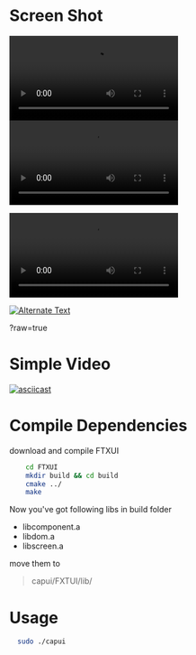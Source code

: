 # Screen Shot
![Vid](https://raw.githubusercontent.com/aspectos/NetworkTraffic/assets/.github/capui_video02.crop.mov)
![Video](https://raw.githubusercontent.com/aspectos/NetworkTraffic/blob/assets/.github/capui_video02.crop.mov)

![mov](https://taslimi.us/capui_video02.crop.mov)

[![Alternate Text]({image-url})]({https://raw.githubusercontent.com/aspectos/NetworkTraffic/blob/assets/.github/capui_video02.crop.mov?raw=true} "Link Title")

?raw=true

# Simple Video
[![asciicast](https://asciinema.org/a/ALAwYiUes14mFT0fXvWax8XyQ.svg)](https://asciinema.org/a/ALAwYiUes14mFT0fXvWax8XyQ)

# Compile Dependencies
download and compile FTXUI


```sh
	cd FTXUI
    mkdir build && cd build
    cmake ../
    make
```
Now you've got following libs in build folder
- libcomponent.a
- libdom.a
- libscreen.a

move them to 
> capui/FXTUI/lib/

# Usage
```sh
  sudo ./capui
```


